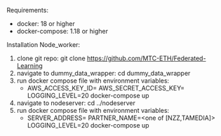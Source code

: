 Requirements:
- docker: 18 or higher
- docker-compose: 1.18 or higher

Installation Node_worker:
1. clone git repo: git clone https://github.com/MTC-ETH/Federated-Learning
2. navigate to dummy_data_wrapper: cd dummy_data_wrapper
3. run docker compose file with environment variables:
    -	AWS_ACCESS_KEY_ID=<id we provided> AWS_SECRET_ACCESS_KEY=<key we provided> LOGGING_LEVEL=20 docker-compose up 
4. navigate to nodeserver: cd ../nodeserver
5. run docker compose file with environment variables:
	-	SERVER_ADDRESS=<server address> PARTNER_NAME=<one of [NZZ,TAMEDIA]> LOGGING_LEVEL=20 docker-compose up 
